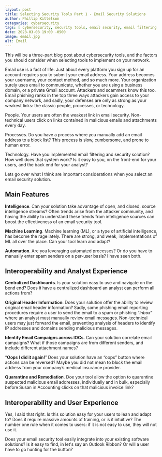 ```yaml
---
layout: post
title: Selecting Security Tools Part 1 - Email Security Solutions
author: Phillip Kittelson
categories: cybersecurity
tags: [ cybersecurity, security tools, email security, email filtering ]
date: 2023-03-03 19:00 -0500
image: email.jpg
alt: Email
---
```

This will be a three-part blog post about cybersecurity tools, and the factors you should consider when selecting tools to implement on your network.

Email use is a fact of life. Just about every platform you sign up for an account requires you to submit your email address. Your address becomes your username, your contact method, and so much more. Your organization surely uses email to communicate, whether you are using a business domain, or a private Gmail account. Attackers and scammers know this too. Email phishing ranks in the top three ways attackers gain access to your company network, and sadly, your defenses are only as strong as your weakest links: the classic people, processes, or technology.

People. Your users are often the weakest link in email security. Non-technical users click on links contained in malicious emails and attachments every day.

Processes. Do you have a process where you manually add an email address to a block list? This process is slow, cumbersome, and prone to human error.

Technology. Have you implemented email filtering and security solution? How well does that system work? Is it easy to you, on the front-end for your users, and the back end for your analyst?

Lets go over what I think are important considerations when you select an email security solution.

## Main Features
**Intelligence**. Can your solution take advantage of open, and closed, source intelligence streams? Often trends arise from the attacker community, and having the ability to understand these trends from intelligence sources can boost the effectiveness of an email security tool.

**Machine Learning**. Machine learning (ML), or a type of artificial intelligence, has become the rage lately. There are strong, and weak, implementations of ML all over the place. Can your tool learn and adapt?

**Automation**. Are you leveraging automated processes? Or do you have to manually enter spam senders on a per-user basis? I have seen both.

## Interoperability and Analyst Experience
**Centralized Dashboards**. Is your solution easy to use and navigate on the bend end? Does it have a centralized dashboard an analyst can perform all actions from?

**Original Header Information**. Does your solution offer the ability to review original email header information? Sadly, some phishing email reporting procedures require a user to send the email to a spam or phishing “_inbox_” where an analyst must manually review email messages. Non-technical users may just forward the email, preventing analysis of headers to identify IP addresses and domains sending malicious messages.

**Identify Email Campaigns across IOCs**. Can your solution correlate email campaigns? What if those campaigns are from different senders, and include different attachment names?

“**Oops I did it again!**” Does your solution have an “oops” button where actions can be reversed? Maybe you did not mean to block the email address from your company’s medical insurance provider.

**Quarantine and Remediation**. Doe your tool allow the option to quarantine suspected malicious email addresses, individually and in bulk, especially before Susan in Accounting clicks on that malicious invoice link?

## Interoperability and User Experience
Yes, I said that right. Is this solution easy for your users to lean and adapt to? Does it require massive amounts of training, or is it intuitive? The number one rule when it comes to users: if it is not easy to use, they will not use it.

Does your email security tool easily integrate into your existing software solutions? Is it easy to find, in let's say an Outlook Ribbon? Or will a user have to go hunting for the button?